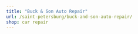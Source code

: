 ```yaml
---
title: "Buck & Son Auto Repair"
url: /saint-petersburg/buck-and-son-auto-repair/
shop: car repair
---
```

